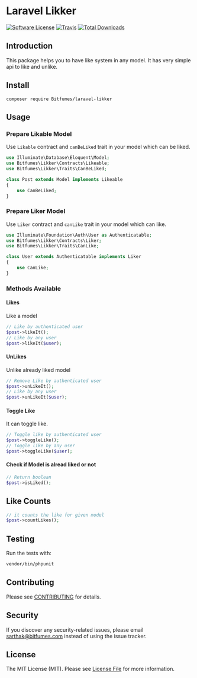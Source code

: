 # Laravel Likker

[![Software License](https://img.shields.io/badge/license-MIT-brightgreen.svg?style=flat-square)](LICENSE.md)
[![Travis](https://img.shields.io/travis/Bitfumes/laravel-likker.svg?style=flat-square)]()
[![Total Downloads](https://img.shields.io/packagist/dt/Bitfumes/laravel-likker.svg?style=flat-square)](https://packagist.org/packages/bitfumes/laravel-likker)

## Introduction

This package helps you to have like system in any model. It has very simple api to like and unlike.

## Install

`composer require Bitfumes/laravel-likker`

## Usage

### Prepare Likable Model

Use `Likable` contract and `canBeLiked` trait in your model which can be liked.

```php
use Illuminate\Database\Eloquent\Model;
use Bitfumes\Likker\Contracts\Likeable;
use Bitfumes\Likker\Traits\CanBeLiked;

class Post extends Model implements Likeable
{
    use CanBeLiked;
}
```

### Prepare Liker Model

Use `Liker` contract and `canLike` trait in your model which can like.

```php
use Illuminate\Foundation\Auth\User as Authenticatable;
use Bitfumes\Likker\Contracts\Liker;
use Bitfumes\Likker\Traits\CanLike;

class User extends Authenticatable implements Liker
{
    use CanLike;
}
```

### Methods Available

#### Likes

Like a model

```php
// Like by authenticated user
$post->likeIt();
// Like by any user
$post->likeIt($user);
```

#### UnLikes

Unlike already liked model

```php
// Remove Like by authenticated user
$post->unLikeIt();
// Like by any user
$post->unLikeIt($user);
```

#### Toggle Like

It can toggle like.

```php
// Toggle like by authenticated user
$post->toggleLike();
// Toggle like by any user
$post->toggleLike($user);
```

#### Check if Model is alread liked or not

```php
// Return boolean
$post->isLiked();
```

## Like Counts

```php
// it counts the like for given model
$post->countLikes();
```

## Testing

Run the tests with:

```bash
vendor/bin/phpunit
```

## Contributing

Please see [CONTRIBUTING](CONTRIBUTING.md) for details.

## Security

If you discover any security-related issues, please email sarthak@bitfumes.com instead of using the issue tracker.

## License

The MIT License (MIT). Please see [License File](/LICENSE.md) for more information.
